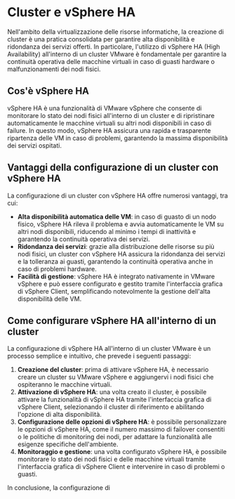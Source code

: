 # Cluster e vSphere HA

Nell'ambito della virtualizzazione delle risorse informatiche, la creazione di cluster è una pratica consolidata per garantire alta disponibilità e ridondanza dei servizi offerti. In particolare, l'utilizzo di vSphere HA (High Availability) all'interno di un cluster VMware è fondamentale per garantire la continuità operativa delle macchine virtuali in caso di guasti hardware o malfunzionamenti dei nodi fisici.

## Cos'è vSphere HA

vSphere HA è una funzionalità di VMware vSphere che consente di monitorare lo stato dei nodi fisici all'interno di un cluster e di ripristinare automaticamente le macchine virtuali su altri nodi disponibili in caso di failure. In questo modo, vSphere HA assicura una rapida e trasparente ripartenza delle VM in caso di problemi, garantendo la massima disponibilità dei servizi ospitati.

## Vantaggi della configurazione di un cluster con vSphere HA

La configurazione di un cluster con vSphere HA offre numerosi vantaggi, tra cui:

- **Alta disponibilità automatica delle VM**: in caso di guasto di un nodo fisico, vSphere HA rileva il problema e avvia automaticamente le VM su altri nodi disponibili, riducendo al minimo i tempi di inattività e garantendo la continuità operativa dei servizi.
- **Ridondanza dei servizi**: grazie alla distribuzione delle risorse su più nodi fisici, un cluster con vSphere HA assicura la ridondanza dei servizi e la tolleranza ai guasti, garantendo la continuità operativa anche in caso di problemi hardware.
- **Facilità di gestione**: vSphere HA è integrato nativamente in VMware vSphere e può essere configurato e gestito tramite l'interfaccia grafica di vSphere Client, semplificando notevolmente la gestione dell'alta disponibilità delle VM.

## Come configurare vSphere HA all'interno di un cluster

La configurazione di vSphere HA all'interno di un cluster VMware è un processo semplice e intuitivo, che prevede i seguenti passaggi:

1. **Creazione del cluster**: prima di attivare vSphere HA, è necessario creare un cluster su VMware vSphere e aggiungervi i nodi fisici che ospiteranno le macchine virtuali.
2. **Attivazione di vSphere HA**: una volta creato il cluster, è possibile attivare la funzionalità di vSphere HA tramite l'interfaccia grafica di vSphere Client, selezionando il cluster di riferimento e abilitando l'opzione di alta disponibilità.
3. **Configurazione delle opzioni di vSphere HA**: è possibile personalizzare le opzioni di vSphere HA, come il numero massimo di failover consentiti o le politiche di monitoring dei nodi, per adattare la funzionalità alle esigenze specifiche dell'ambiente.
4. **Monitoraggio e gestione**: una volta configurato vSphere HA, è possibile monitorare lo stato dei nodi fisici e delle macchine virtuali tramite l'interfaccia grafica di vSphere Client e intervenire in caso di problemi o guasti.

In conclusione, la configurazione di